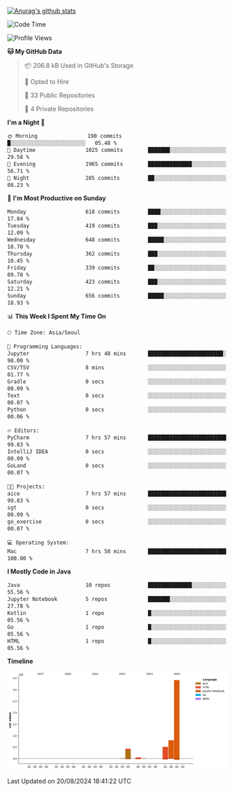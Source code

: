[![Anurag's github stats](https://github-readme-stats.vercel.app/api?username=hajubal)](https://github.com/anuraghazra/github-readme-stats)

<!--START_SECTION:waka-->
![Code Time](http://img.shields.io/badge/Code%20Time-114%20hrs%204%20mins-blue)

![Profile Views](http://img.shields.io/badge/Profile%20Views-0-blue)

**🐱 My GitHub Data** 

> 📦 206.8 kB Used in GitHub's Storage 
 > 
> 💼 Opted to Hire
 > 
> 📜 33 Public Repositories 
 > 
> 🔑 4 Private Repositories 
 > 
**I'm a Night 🦉** 

```text
🌞 Morning                190 commits         █░░░░░░░░░░░░░░░░░░░░░░░░   05.48 % 
🌆 Daytime                1025 commits        ███████░░░░░░░░░░░░░░░░░░   29.58 % 
🌃 Evening                1965 commits        ██████████████░░░░░░░░░░░   56.71 % 
🌙 Night                  285 commits         ██░░░░░░░░░░░░░░░░░░░░░░░   08.23 % 
```
📅 **I'm Most Productive on Sunday** 

```text
Monday                   618 commits         ████░░░░░░░░░░░░░░░░░░░░░   17.84 % 
Tuesday                  419 commits         ███░░░░░░░░░░░░░░░░░░░░░░   12.09 % 
Wednesday                648 commits         █████░░░░░░░░░░░░░░░░░░░░   18.70 % 
Thursday                 362 commits         ███░░░░░░░░░░░░░░░░░░░░░░   10.45 % 
Friday                   339 commits         ██░░░░░░░░░░░░░░░░░░░░░░░   09.78 % 
Saturday                 423 commits         ███░░░░░░░░░░░░░░░░░░░░░░   12.21 % 
Sunday                   656 commits         █████░░░░░░░░░░░░░░░░░░░░   18.93 % 
```


📊 **This Week I Spent My Time On** 

```text
🕑︎ Time Zone: Asia/Seoul

💬 Programming Languages: 
Jupyter                  7 hrs 48 mins       ████████████████████████░   98.00 % 
CSV/TSV                  8 mins              ░░░░░░░░░░░░░░░░░░░░░░░░░   01.77 % 
Gradle                   0 secs              ░░░░░░░░░░░░░░░░░░░░░░░░░   00.09 % 
Text                     0 secs              ░░░░░░░░░░░░░░░░░░░░░░░░░   00.07 % 
Python                   0 secs              ░░░░░░░░░░░░░░░░░░░░░░░░░   00.06 % 

🔥 Editors: 
PyCharm                  7 hrs 57 mins       █████████████████████████   99.83 % 
IntelliJ IDEA            0 secs              ░░░░░░░░░░░░░░░░░░░░░░░░░   00.09 % 
GoLand                   0 secs              ░░░░░░░░░░░░░░░░░░░░░░░░░   00.07 % 

🐱‍💻 Projects: 
aice                     7 hrs 57 mins       █████████████████████████   99.83 % 
sgt                      0 secs              ░░░░░░░░░░░░░░░░░░░░░░░░░   00.09 % 
go_exercise              0 secs              ░░░░░░░░░░░░░░░░░░░░░░░░░   00.07 % 

💻 Operating System: 
Mac                      7 hrs 58 mins       █████████████████████████   100.00 % 
```

**I Mostly Code in Java** 

```text
Java                     10 repos            ██████████████░░░░░░░░░░░   55.56 % 
Jupyter Notebook         5 repos             ███████░░░░░░░░░░░░░░░░░░   27.78 % 
Kotlin                   1 repo              █░░░░░░░░░░░░░░░░░░░░░░░░   05.56 % 
Go                       1 repo              █░░░░░░░░░░░░░░░░░░░░░░░░   05.56 % 
HTML                     1 repo              █░░░░░░░░░░░░░░░░░░░░░░░░   05.56 % 
```



**Timeline**

![Lines of Code chart](https://raw.githubusercontent.com/hajubal/hajubal/main/assets/bar_graph.png)


 Last Updated on 20/08/2024 18:41:22 UTC
<!--END_SECTION:waka-->